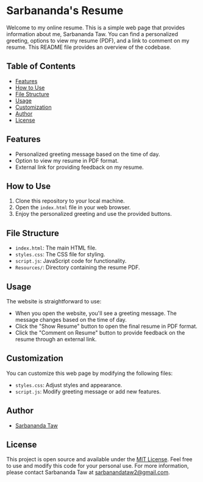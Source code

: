 # Sarbananda's Resume

Welcome to my online resume. This is a simple web page that provides information about me, Sarbananda Taw. You can find a personalized greeting, options to view my resume (PDF), and a link to comment on my resume. This README file provides an overview of the codebase.

## Table of Contents

- [Features](#features)
- [How to Use](#how-to-use)
- [File Structure](#file-structure)
- [Usage](#usage)
- [Customization](#customization)
- [Author](#author)
- [License](#license)

## Features

- Personalized greeting message based on the time of day.
- Option to view my resume in PDF format.
- External link for providing feedback on my resume.

## How to Use

1. Clone this repository to your local machine.
2. Open the `index.html` file in your web browser.
3. Enjoy the personalized greeting and use the provided buttons.

## File Structure

- `index.html`: The main HTML file.
- `styles.css`: The CSS file for styling.
- `script.js`: JavaScript code for functionality.
- `Resources/`: Directory containing the resume PDF.

## Usage

The website is straightforward to use:
- When you open the website, you'll see a greeting message. The message changes based on the time of day.
- Click the "Show Resume" button to open the final resume in PDF format.
- Click the "Comment on Resume" button to provide feedback on the resume through an external link.

## Customization

You can customize this web page by modifying the following files:
- `styles.css`: Adjust styles and appearance.
- `script.js`: Modify greeting message or add new features.

## Author

- [Sarbananda Taw](https://github.com/Sarbananda2)

## License

This project is open source and available under the [MIT License](LICENSE).
Feel free to use and modify this code for your personal use.
For more information, please contact Sarbananda Taw at sarbanandataw2@gmail.com.